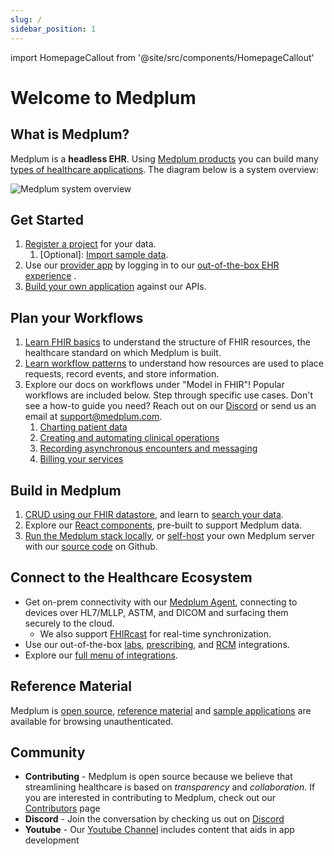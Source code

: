 ```yaml
---
slug: /
sidebar_position: 1
---
```


import HomepageCallout from '@site/src/components/HomepageCallout'

# Welcome to Medplum

<section className="homepage-grid">
    <HomepageCallout title="Get Started" body="Set up and run your medical application in 5 minutes" linkText="Read more" linkRef="./docs#get-started" />
    <HomepageCallout title="Plan your Workflows" body="Learn FHIR and plan your workflows" linkText="Read more" linkRef="./docs#plan-your-workflows" />
    <HomepageCallout title="Build in Medplum" body="Medplum tools for full-stack apps with authentication" linkText="Read more" linkRef="./docs#build-in-medplum" />
    <HomepageCallout title="Connect to the Healthcare Ecosystem" body="Use our on-prem Agent and integrations, for HL7, FHIRcast, labs/prescribing, and beyond" linkText="Read more" linkRef="./docs#connect-to-the-healthcare-ecosystem" />
</section>

## What is Medplum?

Medplum is a **headless EHR**. Using [Medplum products](./products) you can build many [types of healthcare applications](./solutions). The diagram below is a system overview:

![Medplum system overview](/img/medplum-overview.svg)

## Get Started

1. [Register a project](https://www.medplum.com/docs/tutorials/register) for your data. 
    1. [Optional]: [Import sample data](https://www.medplum.com/docs/tutorials/importing-sample-data). 
2. Use our [provider app](https://www.medplum.com/docs/provider) by logging in to our [out-of-the-box EHR experience](https://provider.medplum.com/) . 
3. [Build your own application](https://www.medplum.com/docs/tutorials/medplum-hello-world) against our APIs. 

## Plan your Workflows

1. [Learn FHIR basics](./docs/fhir-basics) to understand the structure of FHIR resources, the healthcare standard on which Medplum is built. 
2. [Learn workflow patterns](./blog/fhir-workflow-patterns-to-simplify-your-life) to understand how resources are used to place requests, record events, and store information. 
3. Explore our docs on workflows under "Model in FHIR"! Popular workflows are included below. Step through specific use cases. Don't see a how-to guide you need? Reach out on our [Discord](https://discord.gg/medplum) or send us an email at [support@medplum.com](mailto:support@medplum.com). 
    1. [Charting patient data](./docs/charting)
    2. [Creating and automating clinical operations](/docs/careplans/tasks)
    3. [Recording asynchronous encounters and messaging](./docs/communications/async-encounters)
    4. [Billing your services](./docs/billing)

## Build in Medplum

1. [CRUD using our FHIR datastore](./docs/fhir-datastore), and learn to [search your data](./docs/search).
2. Explore our [React components](./docs/api/react), pre-built to support Medplum data.  
3. [Run the Medplum stack locally](./docs/self-hosting/running-full-medplum-stack-in-docker), or [self-host](./docs/self-hosting) your own Medplum server with our [source code](https://github.com/medplum/medplum) on Github.

## Connect to the Healthcare Ecosystem

- Get on-prem connectivity with our [Medplum Agent](./docs/agent), connecting to devices over HL7/MLLP, ASTM, and DICOM and surfacing them securely to the cloud. 
    - We also support [FHIRcast](./docs/fhircast) for real-time synchronization. 
- Use our out-of-the-box [labs](./docs/integration/health-gorilla), [prescribing](./docs/integration/dosespot), and [RCM](./docs/integration/stedi) integrations. 
- Explore our [full menu of integrations](./docs/integration).

## Reference Material

Medplum is [open source](https://github.com/medplum/medplum), [reference material](/docs/api/index.md) and [sample applications](https://github.com/medplum) are available for browsing unauthenticated.

## Community

- **Contributing** - Medplum is open source because we believe that streamlining healthcare is based on _transparency_ and _collaboration_. If you are interested in contributing to Medplum, check out our [Contributors](./docs/contributing) page
- **Discord** - Join the conversation by checking us out on [Discord](https://discord.gg/medplum)
- **Youtube** - Our [Youtube Channel](https://www.youtube.com/channel/UCu_sS6aXEHz3GPk2NTugtJA) includes content that aids in app development
